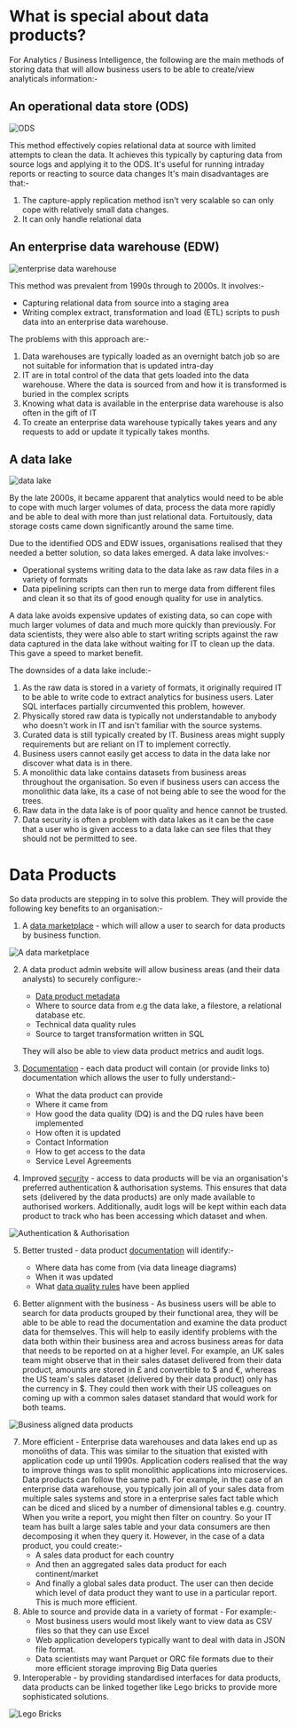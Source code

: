 # What is special about data products?

For Analytics / Business Intelligence, the following are the main methods of storing data that will allow business users to be able to create/view analyticals information:-

## An operational data store (ODS)

![ODS](ods.png)

This method effectively copies relational data at source with limited attempts to clean the data. 
It achieves this typically by capturing data from source logs and applying it to the ODS.
It's useful for running intraday reports or reacting to source data changes
It's main disadvantages are that:-
  1. The capture-apply replication method isn't very scalable so can only cope with relatively small data changes.
  2. It can only handle relational data

## An enterprise data warehouse (EDW)

![enterprise data warehouse](edw.png)

This method was prevalent from 1990s through to 2000s. It involves:-
* Capturing relational data from source into a staging area
* Writing complex extract, transformation and load (ETL) scripts to push data into an enterprise data warehouse.

The problems with this approach are:-
1. Data warehouses are typically loaded as an overnight batch job so are not suitable for information that is updated intra-day
2. IT are in total control of the data that gets loaded into the data warehouse. Where the data is sourced from and how it is transformed is buried in the complex scripts
3. Knowing what data is available in the enterprise data warehouse is also often in the gift of IT
4. To create an enterprise data warehouse typically takes years and any requests to add or update it typically takes months.

## A data lake

![data lake](data-lake.png)

By the late 2000s, it became apparent that analytics would need to be able to cope with much larger volumes of data, process the data more rapidly and be able to deal with more than just relational data. Fortuitously, data storage costs came down significantly around the same time.

Due to the identified ODS and EDW issues, organisations realised that they needed a better solution, so data lakes emerged. 
A data lake involves:-
* Operational systems writing data to the data lake as raw data files in a variety of formats
* Data pipelining scripts can then run to merge data from different files and clean it so that its of good enough quality for use in analytics.

A data lake avoids expensive updates of existing data, so can cope with much larger volumes of data and much more quickly than previously. For data scientists, they were also able to start writing scripts against the raw data captured in the data lake without waiting for IT to clean up the data. This gave a speed to market benefit.

The downsides of a data lake include:-
1. As the raw data is stored in a variety of formats, it originally required IT to be able to write code to extract analytics for business users. Later SQL interfaces partially circumvented this problem, however.
2. Physically stored raw data is typically not understandable to anybody who doesn't work in IT and isn't familiar with the source systems.
3. Curated data is still typically created by IT. Business areas might supply requirements but are reliant on IT to implement correctly.
4. Business users cannot easily get access to data in the data lake nor discover what data is in there. 
5. A monolithic data lake contains datasets from business areas throughout the organisation. So even if business users can access the monolithic data lake, its a case of not being able to see the wood for the trees. 
6. Raw data in the data lake is of poor quality and hence cannot be trusted.
7. Data security is often a problem with data lakes as it can be the case that a user who is given access to a data lake can see files that they should not be permitted to see.

# Data Products
So data products are stepping in to solve this problem. They will provide the following key benefits to an organisation:-

1. A [data marketplace](data-marketplace.md) - which will allow a user to search for data products by business function.

![A data marketplace](data-marketplace.png)

2. A data product admin website will allow business areas (and their data analysts) to securely configure:-
   * [Data product metadata](dp-docs_and_metadata.md)
   * Where to source data from e.g the data lake, a filestore, a relational database etc.
   * Technical data quality rules
   * Source to target transformation written in SQL

   They will also be able to view data product metrics and audit logs.

3. [Documentation](dp-docs_and_metadata.md) - each data product will contain (or provide links to) documentation which allows the user to fully understand:-
   * What the data product can provide
   * Where it came from
   * How good the data quality (DQ) is and the DQ rules have been implemented
   * How often it is updated
   * Contact Information
   * How to get access to the data
   * Service Level Agreements

4. Improved [security](dp-authentication.md) - access to data products will be via an organisation's preferred authentication & authorisation systems. This ensures that data sets (delivered by the data products) are only made available to authorised workers. 
Additionally, audit logs will be kept within each data product to track who has been accessing which dataset and when.

![Authentication & Authorisation](dp-authentication.png)

5. Better trusted - data product [documentation](dp-docs_and_metadata.md) will identify:-
   * Where data has come from (via data lineage diagrams)
   * When it was updated
   * What [data quality rules](dp-data-quality.md) have been applied
   
6. Better alignment with the business - As business users will be able to search for data products grouped by their functional area, 
they will be able to be able to read the documentation and examine the data product data for themselves. 
This will help to easily identify problems with the data both within their business area and across business areas for data that needs to be reported on 
at a higher level. 
For example, an UK sales team might observe that in their sales dataset delivered from their data product, amounts are stored in £ and convertible to $ and €, whereas the US team's sales dataset (delivered by their data product) only has the currency in $. 
They could then work with their US colleagues on coming up with a common sales dataset standard that would work for both teams.

![Business aligned data products](business-aligned-data-products.png)

7. More efficient - Enterprise data warehouses and data lakes end up as monoliths of data. This was similar to the situation that existed with application code up until 1990s. Application coders realised that the way to improve things was to split monolithic applications into microservices. Data products can follow the same path.
For example, in the case of an enterprise data warehouse, you typically join all of your sales data from multiple sales systems and store in a enterprise sales fact table which can be diced and sliced by a number of dimensional tables e.g. country. 
When you write a report, you might then filter on country. So your IT team has built a large sales table and your data consumers are then decomposing it when they query it.
However, in the case of a data product, you could create:-
   * A sales data product for each country
   * And then an aggregated sales data product for each continent/market
   * And finally a global sales data product. 
The user can then decide which level of data product they want to use in a particular report. This is much more efficient. 
8. Able to source and provide data in a variety of format - For example:-
   * Most business users would most likely want to view data as CSV files so that they can use Excel
   * Web application developers typically want to deal with data in JSON file format.
   * Data scientists may want Parquet or ORC file formats due to their more efficient storage improving Big Data queries
9. Interoperable - by providing standardised interfaces for data products, data products can be linked together like Lego bricks to provide more sophisticated solutions.

![Lego Bricks](lego-bricks.jpg)